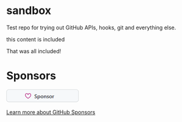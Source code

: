 sandbox
=======

Test repo for trying out GitHub APIs, hooks, git and everything else.

<!-- include docs/included.md -->
this content is included
<!-- docs/included.md -->

That was all included!

# Sponsors 

<!-- include sponsors.md -->

<a href="https://github.com/sponsors/devlooped" title="Sponsor this project">
  <img src="https://github.com/devlooped/sponsors/blob/main/sponsor.png" />
</a>
<br>

[Learn more about GitHub Sponsors](https://github.com/sponsors)
